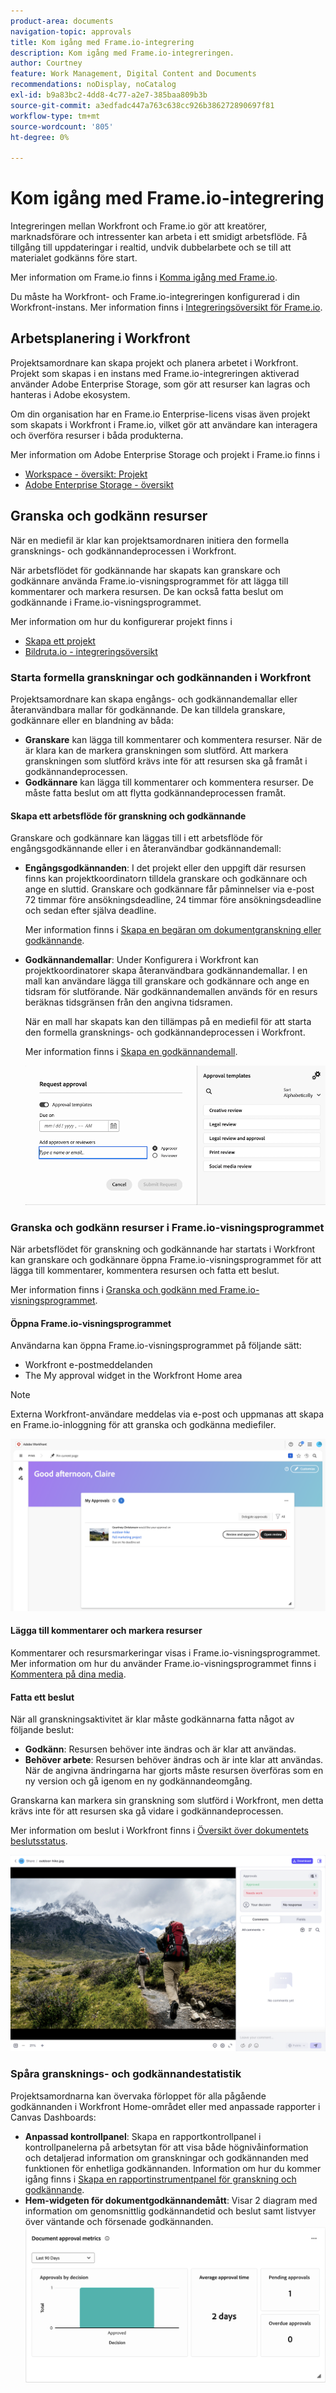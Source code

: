 ```yaml
---
product-area: documents
navigation-topic: approvals
title: Kom igång med Frame.io-integrering
description: Kom igång med Frame.io-integreringen.
author: Courtney
feature: Work Management, Digital Content and Documents
recommendations: noDisplay, noCatalog
exl-id: b9a83bc2-4dd8-4c77-a2e7-385baa809b3b
source-git-commit: a3edfadc447a763c638cc926b386272890697f81
workflow-type: tm+mt
source-wordcount: '805'
ht-degree: 0%

---
```


# Kom igång med Frame.io-integrering

Integreringen mellan Workfront och Frame.io gör att kreatörer, marknadsförare och intressenter kan arbeta i ett smidigt arbetsflöde. Få tillgång till uppdateringar i realtid, undvik dubbelarbete och se till att materialet godkänns före start.

Mer information om Frame.io finns i [Komma igång med Frame.io](https://support.frame.io/en/collections/49298-getting-started).

Du måste ha Workfront- och Frame.io-integreringen konfigurerad i din Workfront-instans. Mer information finns i [Integreringsöversikt för Frame.io](/help/quicksilver/review-and-approve-work/native-integrations/frame-io/frame-int-overview.md#integration-requirements).

<!--## Integration requirements

* Workfront and Frame.io must be deployed to the same Identity Management system (IMS) organization.

* Users can belong to only one Workfront instance within the IMS organization.

* The Workfront instance must be enabled on the Adobe Unified Experience.

* The integration is configured by Adobe Professional Services. -->

## Arbetsplanering i Workfront

Projektsamordnare kan skapa projekt och planera arbetet i Workfront. Projekt som skapas i en instans med Frame.io-integreringen aktiverad använder Adobe Enterprise Storage, som gör att resurser kan lagras och hanteras i Adobe ekosystem.

Om din organisation har en Frame.io Enterprise-licens visas även projekt som skapats i Workfront i Frame.io, vilket gör att användare kan interagera och överföra resurser i båda produkterna.

Mer information om Adobe Enterprise Storage och projekt i Frame.io finns i

* [Workspace - översikt: Projekt](https://help.frame.io/en/articles/9101001-workspace-overview#h_d9f8654895)
* [Adobe Enterprise Storage - översikt](/help/quicksilver/review-and-approve-work/esm-overview.md)

## Granska och godkänn resurser

När en mediefil är klar kan projektsamordnaren initiera den formella gransknings- och godkännandeprocessen i Workfront.

När arbetsflödet för godkännande har skapats kan granskare och godkännare använda Frame.io-visningsprogrammet för att lägga till kommentarer och markera resursen. De kan också fatta beslut om godkännande i Frame.io-visningsprogrammet.

Mer information om hur du konfigurerar projekt finns i

* [Skapa ett projekt](/help/quicksilver/manage-work/projects/create-projects/create-project.md)
* [Bildruta.io - integreringsöversikt](/help/quicksilver/review-and-approve-work/native-integrations/frame-io/frame-int-overview.md)

### Starta formella granskningar och godkännanden i Workfront

Projektsamordnare kan skapa engångs- och godkännandemallar eller återanvändbara mallar för godkännande. De kan tilldela granskare, godkännare eller en blandning av båda:

* **Granskare** kan lägga till kommentarer och kommentera resurser. När de är klara kan de markera granskningen som slutförd. Att markera granskningen som slutförd krävs inte för att resursen ska gå framåt i godkännandeprocessen.
* **Godkännare** kan lägga till kommentarer och kommentera resurser. De måste fatta beslut om att flytta godkännandeprocessen framåt.

#### Skapa ett arbetsflöde för granskning och godkännande

Granskare och godkännare kan läggas till i ett arbetsflöde för engångsgodkännande eller i en återanvändbar godkännandemall:

* **Engångsgodkännanden**: I det projekt eller den uppgift där resursen finns kan projektkoordinatorn tilldela granskare och godkännare och ange en sluttid. Granskare och godkännare får påminnelser via e-post 72 timmar före ansökningsdeadline, 24 timmar före ansökningsdeadline och sedan efter själva deadline.

  Mer information finns i [Skapa en begäran om dokumentgranskning eller godkännande](/help/quicksilver/review-and-approve-work/document-reviews-and-approvals/manage-document-approvals/create-a-document-approval.md).

* **Godkännandemallar**: Under Konfigurera i Workfront kan projektkoordinatorer skapa återanvändbara godkännandemallar. I en mall kan användare lägga till granskare och godkännare och ange en tidsram för slutförande. När godkännandemallen används för en resurs beräknas tidsgränsen från den angivna tidsramen.

  När en mall har skapats kan den tillämpas på en mediefil för att starta den formella gransknings- och godkännandeprocessen i Workfront.

  Mer information finns i [Skapa en godkännandemall](/help/quicksilver/review-and-approve-work/document-reviews-and-approvals/manage-document-approvals/create-approval-template.md).


  ![Tilldela mall](assets/assign-template.png)

### Granska och godkänn resurser i Frame.io-visningsprogrammet

När arbetsflödet för granskning och godkännande har startats i Workfront kan granskare och godkännare öppna Frame.io-visningsprogrammet för att lägga till kommentarer, kommentera resursen och fatta ett beslut.

Mer information finns i [Granska och godkänn med Frame.io-visningsprogrammet](/help/quicksilver/review-and-approve-work/document-reviews-and-approvals/review-with-frame.md).

#### Öppna Frame.io-visningsprogrammet

Användarna kan öppna Frame.io-visningsprogrammet på följande sätt:

* Workfront e-postmeddelanden
* The My approval widget in the Workfront Home area

>[!NOTE]
>
>Externa Workfront-användare meddelas via e-post och uppmanas att skapa en Frame.io-inloggning för att granska och godkänna mediefiler.

![öppna bildrutevisningsprogrammet från startsidan](assets/open-fio-viewwer.png)

#### Lägga till kommentarer och markera resurser

Kommentarer och resursmarkeringar visas i Frame.io-visningsprogrammet. Mer information om hur du använder Frame.io-visningsprogrammet finns i [Kommentera på dina media](https://help.frame.io/en/articles/9105251-commenting-on-your-media).

#### Fatta ett beslut

När all granskningsaktivitet är klar måste godkännarna fatta något av följande beslut:

* **Godkänn**: Resursen behöver inte ändras och är klar att användas.
* **Behöver arbete**: Resursen behöver ändras och är inte klar att användas. När de angivna ändringarna har gjorts måste resursen överföras som en ny version och gå igenom en ny godkännandeomgång. <!--is the same approval workflow automatically applied? Does the coordinator have to do anything to get the approval going? -->

Granskarna kan markera sin granskning som slutförd i Workfront, men detta krävs inte för att resursen ska gå vidare i godkännandeprocessen.

Mer information om beslut i Workfront finns i [Översikt över dokumentets beslutsstatus](/help/quicksilver/review-and-approve-work/document-reviews-and-approvals/manage-document-approvals/document-approval-status.md).

![Bildrutevisningsprogram och -beslut](assets/decision-fio.png)


### Spåra gransknings- och godkännandestatistik

Projektsamordnarna kan övervaka förloppet för alla pågående godkännanden i Workfront Home-området eller med anpassade rapporter i Canvas Dashboards:

* **Anpassad kontrollpanel**: Skapa en rapportkontrollpanel i kontrollpanelerna på arbetsytan för att visa både högnivåinformation och detaljerad information om granskningar och godkännanden med funktionen för enhetliga godkännanden. Information om hur du kommer igång finns i [Skapa en rapportinstrumentpanel för granskning och godkännande](/help/quicksilver/review-and-approve-work/document-reviews-and-approvals/create-review-and-approval-dashboard.md).
* **Hem-widgeten för dokumentgodkännandemått**: Visar 2 diagram med information om genomsnittlig godkännandetid och beslut samt listvyer över väntande och försenade godkännanden.
  ![Alla godkännanden](assets/all-approvals.png)